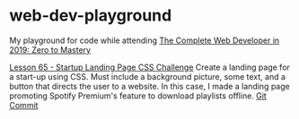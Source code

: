 # web-dev-playground
My playground for code while attending [The Complete Web Developer in 2019: Zero to Mastery](https://www.udemy.com/share/100HQLA0QTeF5RRHQ=/)


[Lesson 65 - Startup Landing Page CSS Challenge](https://abirrazzak.github.io/web-dev-playground/65-startup-landing-page/ "Lesson 65")
Create a landing page for a start-up using CSS. Must include a background picture, some text, and a button that directs the user to a website. In this case, I made a landing page promoting Spotify Premium's feature to download playlists offline.
[Git Commit](https://github.com/AbirRazzak/web-dev-playground/commit/4c2f2a4a6a7433bc4a9f3e74acc34e1a9d5ff93a)
